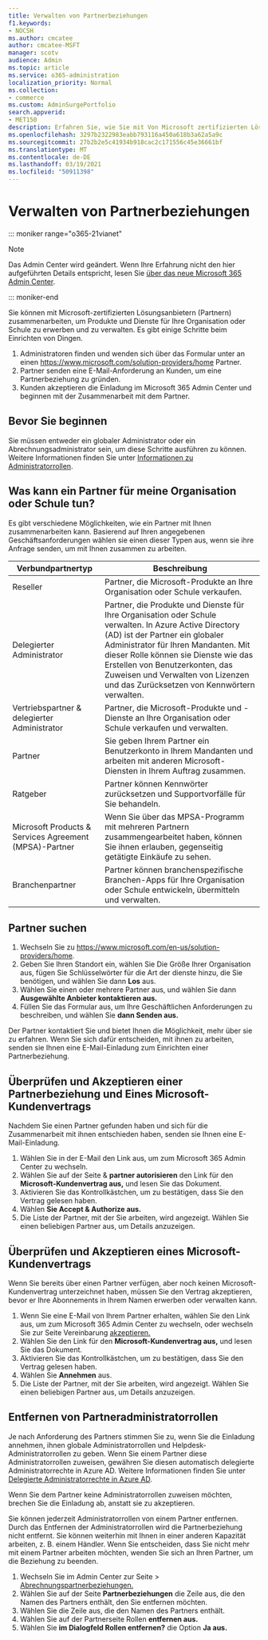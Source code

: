 ```yaml
---
title: Verwalten von Partnerbeziehungen
f1.keywords:
- NOCSH
ms.author: cmcatee
author: cmcatee-MSFT
manager: scotv
audience: Admin
ms.topic: article
ms.service: o365-administration
localization_priority: Normal
ms.collection:
- commerce
ms.custom: AdminSurgePortfolio
search.appverid:
- MET150
description: Erfahren Sie, wie Sie mit Von Microsoft zertifizierten Lösungsanbietern (Partnern) zum Kauf und Verwalten von Produkten und Diensten für Ihre Organisation oder Schule arbeiten.
ms.openlocfilehash: 3297b2322983eabb793116a450a618b3a62a5a9c
ms.sourcegitcommit: 27b2b2e5c41934b918cac2c171556c45e36661bf
ms.translationtype: MT
ms.contentlocale: de-DE
ms.lasthandoff: 03/19/2021
ms.locfileid: "50911398"
---
```

# <a name="manage-partner-relationships"></a>Verwalten von Partnerbeziehungen

::: moniker range="o365-21vianet"

> [!NOTE]
> Das Admin Center wird geändert. Wenn Ihre Erfahrung nicht den hier aufgeführten Details entspricht, lesen Sie [über das neue Microsoft 365 Admin Center](../admin/microsoft-365-admin-center-preview.md?preserve-view=true&view=o365-21vianet).

::: moniker-end

Sie können mit Microsoft-zertifizierten Lösungsanbietern (Partnern) zusammenarbeiten, um Produkte und Dienste für Ihre Organisation oder Schule zu erwerben und zu verwalten. Es gibt einige Schritte beim Einrichten von Dingen.

1. Administratoren finden und wenden sich über das Formular unter an einen <a href="https://www.microsoft.com/solution-providers/home" target="_blank">https://www.microsoft.com/solution-providers/home</a> Partner.
2. Partner senden eine E-Mail-Anforderung an Kunden, um eine Partnerbeziehung zu gründen.
3. Kunden akzeptieren die Einladung im Microsoft 365 Admin Center und beginnen mit der Zusammenarbeit mit dem Partner.

## <a name="before-you-begin"></a>Bevor Sie beginnen

Sie müssen entweder ein globaler Administrator oder ein Abrechnungsadministrator sein, um diese Schritte ausführen zu können. Weitere Informationen finden Sie unter [Informationen zu Administratorrollen](../admin/add-users/about-admin-roles.md).

## <a name="what-can-a-partner-do-for-my-organization-or-school"></a>Was kann ein Partner für meine Organisation oder Schule tun?

Es gibt verschiedene Möglichkeiten, wie ein Partner mit Ihnen zusammenarbeiten kann. Basierend auf Ihren angegebenen Geschäftsanforderungen wählen sie einen dieser Typen aus, wenn sie ihre Anfrage senden, um mit Ihnen zusammen zu arbeiten.

| Verbundpartnertyp | Beschreibung |
| ------ | ------------------- |
| Reseller | Partner, die Microsoft-Produkte an Ihre Organisation oder Schule verkaufen. |
| Delegierter Administrator | Partner, die Produkte und Dienste für Ihre Organisation oder Schule verwalten. In Azure Active Directory (AD) ist der Partner ein globaler Administrator für Ihren Mandanten. Mit dieser Rolle können sie Dienste wie das Erstellen von Benutzerkonten, das Zuweisen und Verwalten von Lizenzen und das Zurücksetzen von Kennwörtern verwalten. |
| Vertriebspartner & delegierter Administrator | Partner, die Microsoft-Produkte und -Dienste an Ihre Organisation oder Schule verkaufen und verwalten. |
| Partner | Sie geben Ihrem Partner ein Benutzerkonto in Ihrem Mandanten und arbeiten mit anderen Microsoft-Diensten in Ihrem Auftrag zusammen. |
| Ratgeber | Partner können Kennwörter zurücksetzen und Supportvorfälle für Sie behandeln. |
| Microsoft Products & Services Agreement (MPSA)-Partner | Wenn Sie über das MPSA-Programm mit mehreren Partnern zusammengearbeitet haben, können Sie ihnen erlauben, gegenseitig getätigte Einkäufe zu sehen. |
| Branchenpartner | Partner können branchenspezifische Branchen-Apps für Ihre Organisation oder Schule entwickeln, übermitteln und verwalten. |

## <a name="find-a-partner"></a>Partner suchen

1. Wechseln Sie zu <a href="https://www.microsoft.com/en-us/solution-providers/home" target="_blank">https://www.microsoft.com/en-us/solution-providers/home</a>.
2. Geben Sie Ihren Standort ein, wählen Sie Die Größe Ihrer Organisation aus, fügen Sie Schlüsselwörter für die Art der dienste hinzu, die Sie benötigen, und wählen Sie dann **Los** aus.
3. Wählen Sie einen oder mehrere Partner aus, und wählen Sie dann **Ausgewählte Anbieter kontaktieren aus.**
4. Füllen Sie das Formular aus, um Ihre Geschäftlichen Anforderungen zu beschreiben, und wählen Sie **dann Senden aus.**

Der Partner kontaktiert Sie und bietet Ihnen die Möglichkeit, mehr über sie zu erfahren. Wenn Sie sich dafür entscheiden, mit ihnen zu arbeiten, senden sie Ihnen eine E-Mail-Einladung zum Einrichten einer Partnerbeziehung.

## <a name="review-and-accept-a-partner-relationship-and-microsoft-customer-agreement"></a>Überprüfen und Akzeptieren einer Partnerbeziehung und Eines Microsoft-Kundenvertrags

Nachdem Sie einen Partner gefunden haben und sich für die Zusammenarbeit mit ihnen entschieden haben, senden sie Ihnen eine E-Mail-Einladung.

1. Wählen Sie in der E-Mail den Link aus, um zum Microsoft 365 Admin Center zu wechseln.
2. Wählen Sie auf der Seite & **partner autorisieren** den Link für den **Microsoft-Kundenvertrag aus,** und lesen Sie das Dokument.
3. Aktivieren Sie das Kontrollkästchen, um zu bestätigen, dass Sie den Vertrag gelesen haben.
4. Wählen **Sie Accept & Authorize aus.**
5. Die Liste der Partner, mit der Sie arbeiten, wird angezeigt. Wählen Sie einen beliebigen Partner aus, um Details anzuzeigen.

## <a name="review-and-accept-a-microsoft-customer-agreement"></a>Überprüfen und Akzeptieren eines Microsoft-Kundenvertrags

Wenn Sie bereits über einen Partner verfügen, aber noch keinen Microsoft-Kundenvertrag unterzeichnet haben, müssen Sie den Vertrag akzeptieren, bevor er Ihre Abonnements in Ihrem Namen erwerben oder verwalten kann.

1. Wenn Sie eine E-Mail von Ihrem Partner erhalten, wählen Sie den Link aus, um zum Microsoft 365 Admin Center zu wechseln, oder wechseln Sie zur Seite Vereinbarung <a href="https://go.microsoft.com/fwlink/?linkid=2116573" target="_blank">akzeptieren.</a>
2. Wählen Sie den Link für den **Microsoft-Kundenvertrag aus,** und lesen Sie das Dokument.
3. Aktivieren Sie das Kontrollkästchen, um zu bestätigen, dass Sie den Vertrag gelesen haben.
4. Wählen Sie **Annehmen** aus.
5. Die Liste der Partner, mit der Sie arbeiten, wird angezeigt. Wählen Sie einen beliebigen Partner aus, um Details anzuzeigen.

## <a name="remove-partner-admin-roles"></a>Entfernen von Partneradministratorrollen

Je nach Anforderung des Partners stimmen Sie zu, wenn Sie die Einladung annehmen, ihnen globale Administratorrollen und Helpdesk-Administratorrollen zu geben. Wenn Sie einem Partner diese Administratorrollen zuweisen, gewähren Sie diesen automatisch delegierte Administratorrechte in Azure AD. Weitere Informationen finden Sie unter [Delegierte Administratorrechte in Azure AD](/partner-center/customers_revoke_admin_privileges#delegated-admin-privileges-in-azure-ad).

Wenn Sie dem Partner keine Administratorrollen zuweisen möchten, brechen Sie die Einladung ab, anstatt sie zu akzeptieren.

Sie können jederzeit Administratorrollen von einem Partner entfernen. Durch das Entfernen der Administratorrollen wird die Partnerbeziehung nicht entfernt. Sie können weiterhin mit Ihnen in einer anderen Kapazität arbeiten, z. B. einem Händler. Wenn Sie entscheiden, dass Sie nicht mehr mit einem Partner arbeiten möchten, wenden Sie sich an Ihren Partner, um die Beziehung zu beenden.

1. Wechseln Sie im Admin Center zur Seite  >  <a href="https://go.microsoft.com/fwlink/p/?linkid=2074649" target="_blank">Abrechnungspartnerbeziehungen.</a>
2. Wählen Sie auf der Seite **Partnerbeziehungen** die Zeile aus, die den Namen des Partners enthält, den Sie entfernen möchten.
3. Wählen Sie die Zeile aus, die den Namen des Partners enthält.
4. Wählen Sie auf der Partnerseite Rollen **entfernen aus.**
5. Wählen Sie **im Dialogfeld Rollen entfernen?** die Option **Ja aus.**
